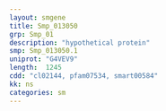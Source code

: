 ```yaml
---
layout: smgene
title: Smp_013050
grp: Smp_01
description: "hypothetical protein"
smp: Smp_013050.1
uniprot: "G4VEV9"
length:  1245
cdd: "cl02144, pfam07534, smart00584"
kk: ns
categories: sm
---
```


